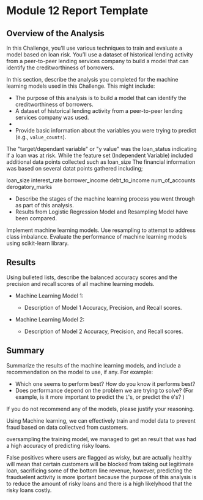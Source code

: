 # Module 12 Report Template

## Overview of the Analysis

In this Challenge, you’ll use various techniques to train and evaluate a model based on loan risk. You’ll use a dataset of historical lending activity from a peer-to-peer lending services company to build a model that can identify the creditworthiness of borrowers.

In this section, describe the analysis you completed for the machine learning models used in this Challenge. This might include:

* The purpose of this analysis is to build a model that can identify the creditworthiness of borrowers.
* A dataset of historical lending activity from a peer-to-peer lending services company was used. 
* 
* Provide basic information about the variables you were trying to predict (e.g., `value_counts`).


The "target/dependant variable" or "y value" was the loan_status indicating if a loan was at risk. While the feature set (Independent Variable) included additional data points collected such as loan_size
The financial information was based on several datat points gathered including;

loan_size
interest_rate
borrower_income
debt_to_income
num_of_accounts
derogatory_marks


* Describe the stages of the machine learning process you went through as part of this analysis.
* Results from Logistic Regression Model and Resampling Model have been compared.



Implement machine learning models.
Use resampling to attempt to address class imbalance.
Evaluate the performance of machine learning models using scikit-learn library.

## Results

Using bulleted lists, describe the balanced accuracy scores and the precision and recall scores of all machine learning models.

* Machine Learning Model 1:
  * Description of Model 1 Accuracy, Precision, and Recall scores.



* Machine Learning Model 2:
  * Description of Model 2 Accuracy, Precision, and Recall scores.

## Summary

Summarize the results of the machine learning models, and include a recommendation on the model to use, if any. For example:
* Which one seems to perform best? How do you know it performs best?
* Does performance depend on the problem we are trying to solve? (For example, is it more important to predict the `1`'s, or predict the `0`'s? )

If you do not recommend any of the models, please justify your reasoning.


Using Machine learning, we can effectively train and model data to prevent fraud based on data collectved from customers.

oversampling the training model, we managed to get an result that was had a high accuracy of predicting risky loans.

False positives where users are flagged as wisky, but are actually healthy will mean that certain customers will be blocked from taking out legitimate loan, sacrificing some of the bottom line revenue, however, predicting the frauduelent activity is more iportant because the purpose of this analysis is to reduce the amount of risky loans and there is a high likelyhood that the risky loans costly.
